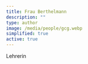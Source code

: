```yaml
---
title: Frau Berthelmann
description: ""
type: author
image: /media/people/gcg.webp
simplified: true
active: true
---
```

Lehrerin
